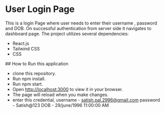 # User Login Page


This is a login Page where user needs to enter their username , password and DOB.
On successful authentication from server side it navigates to dashboard page.
The project utilizes several dependencies:
<ul>
  <li>React.js</li>
  <li>Tailwind CSS</li>
  <li>CSS</li>
</ul>
## How to Run this application

- clone this repository.
- Run npm install.
- Run npm start.
- Open [http://localhost:3000](http://localhost:3000) to view it in your browser.
- The page will reload when you make changes.
- enter this credential,
 username - satish.pal.2996@gmail.com
 password - Satish@123
 DOB - 29/june/1996 11:00:00 AM
